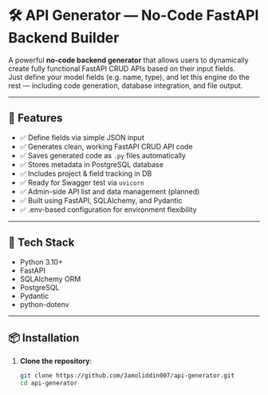 # 🛠️ API Generator — No-Code FastAPI Backend Builder

A powerful **no-code backend generator** that allows users to dynamically create fully functional FastAPI CRUD APIs based on their input fields.  
Just define your model fields (e.g. name, type), and let this engine do the rest — including code generation, database integration, and file output.

---

## 🚀 Features

- ✅ Define fields via simple JSON input
- ✅ Generates clean, working FastAPI CRUD API code
- ✅ Saves generated code as `.py` files automatically
- ✅ Stores metadata in PostgreSQL database
- ✅ Includes project & field tracking in DB
- ✅ Ready for Swagger test via `uvicorn`
- ✅ Admin-side API list and data management (planned)
- ✅ Built using FastAPI, SQLAlchemy, and Pydantic
- ✅ .env-based configuration for environment flexibility

---

## 🧱 Tech Stack

- Python 3.10+
- FastAPI
- SQLAlchemy ORM
- PostgreSQL
- Pydantic
- python-dotenv

---

## 📦 Installation

1. **Clone the repository**:
   ```bash
   git clone https://github.com/Jamoliddin007/api-generator.git
   cd api-generator

